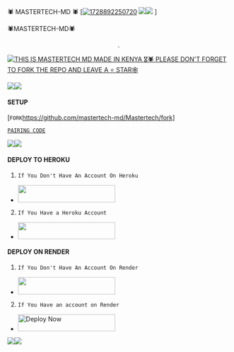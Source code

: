 🕷️ MASTERTECH-MD 🕷️
[[<a href="https://ibb.co/zfd01dv"><img src="https://i.ibb.co/YtQQdJZ/IMG-20250118-WA0052.jpg" alt="1728892250720" border="0"></a>
<a><img src='https://i.imgur.com/LyHic3i.gif'/></a><a><img src='https://i.imgur.com/LyHic3i.gif'/></a>](https://static.animecorner.me/2023/08/op2.jpg)
]

🕷️MASTERTECH-MD🕷️
  
<p align="center">                                                  . 
 
</p>
<p align="center"> 
  <a href="https://whatsapp.com/channel/0029VazeyYx35fLx35fLxhB5TfC3D">
  
 
 


<a href="https://git.io/typing-svg"><img src="https://readme-typing svg.demolab.com font=Fira+Code&pause=1000&random=false&width=435&lines=THIS+IS+MUSTAFFA-MD+MADE+IN+KENYA+🎖️🕷️👌" alt="THIS IS MASTERTECH MD MADE IN KENYA 🎖️🕷️  PLEASE DON'T FORGET TO FORK THE REPO AND LEAVE A ⭐ STAR🕸️" /></a>



<a><img src='https://i.imgur.com/LyHic3i.gif'/></a><a><img src='https://i.imgur.com/LyHic3i.gif'/></a>


#### SETUP 


[`FORK`https://github.com/mastertech-md/Mastertech/fork]


 


[`PAIRING CODE`](https://enzo-md-sessions-generator-9jra.onrender.com/pair)
 

<a><img src='https://i.imgur.com/LyHic3i.gif'/></a><a><img src='https://i.imgur.com/1hupaLL.img'/></a>


#### DEPLOY TO HEROKU 
1. `If You Don't Have An Account On Heroku`

- <a align="center"><a href="https://signup.heroku.com">
 <img src="https://img.shields.io/badge/Create%20Account%20Now-blue?style=for-the-badge&logo=heroku" width="220" height="38.45"/></a></p>

2. `If You Have a Heroku Account`

  - <a align="center"><a href="https://dashboard.heroku.com/new?template=https://github.com/mastertech-md/Mastertech"> <img src="https://img.shields.io/badge/DEPLOY%20NOW-yellow?style=for-the-badge&logo=heroku" width="220" height="38.45"/></a></p>


#### DEPLOY ON RENDER 
1. `If You Don't Have An Account On Render`
- <a href="https://dashboard.render.com/register"><img src="https://img.shields.io/badge/CREATE AN ACCOUNT NOW-h?color=red&style=for-the-badge&logo=msi" width="220" height="38.45"/></a></p>

2. `If You Have an account on Render`
- <a href="https://render.com"><img title="Deploy Now" src="https://img.shields.io/badge/DEPLOY NOW-h?color=red&style=for-the-badge&logo=msi" width="220" height="38.45"/></a></p>

<a><img src='https://i.imgur.com/1hupaLL.img'/></a><a><img src='https://i.imgur.com/1hupaLL.img'/></a>
